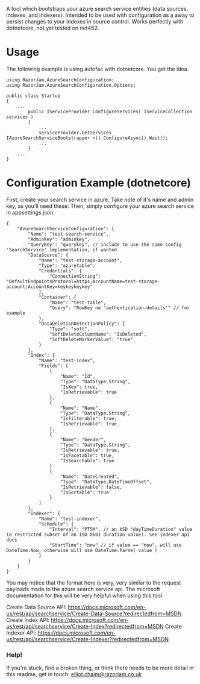 A tool which bootstraps your azure search service entities (data sources, indexes, and indexers). Intended to be used with configuration as a away to persist changes to your indexes in source control. Works perfectly with dotnetcore, not yet tested on net462.

# Usage
The following example is using autofac with dotnetcore. You get the idea.
```
using RazorJam.AzureSearchConfiguration;
using RazorJam.AzureSearchConfiguration.Options;

public class Startup
{
    ...
        public IServiceProvider ConfigureServices( IServiceCollection services )
        {
            ...
            serviceProvider.GetService< IAzureSearchServiceBootstrapper >().ConfigureAsync().Wait();
            ...
        }
    ...
}
```

# Configuration Example (dotnetcore)
First, create your search service in azure. Take note of it's name and admin key, as you'll need these.
Then, simply configure your azure search service in appsettings.json. 

```
{
    "AzureSearchServiceConfiguration": {
        "Name": "test-search-service",
        "AdminKey": "adminkey",
        "QueryKey": "querykey", // include to use the same config 'SearchService' implementation, if wanted
        "DataSource": {
            "Name": "test-storage-account",
            "Type": "azuretable",
            "Credentials": {
                "ConnectionString": "DefaultEndpointsProtocol=https;AccountName=test-storage-account;AccountKey=keykeykeykey"
            },
            "Container": {
                "Name": "test-table",
                "Query": "RowKey ne 'authentication-details'" // for example
            },
            "DataDeletionDetectionPolicy": {
                "Type": "soft",
                "SoftDeleteColumnName": "IsDeleted",
                "SoftDeleteMarkerValue": "true"
            }
        },
        "Index": {
            "Name": "test-index",
            "Fields": [
                {
                    "Name": "Id",
                    "Type": "DataType.String",
                    "IsKey": true,
                    "IsRetrievable": true
                },
                {
                    "Name": "Name",
                    "Type": "DataType.String",
                    "IsFilterable": true,
                    "IsRetrievable": true
                },
                {
                    "Name": "Gender",
                    "Type": "DataType.String",
                    "IsRetrievable": true,
                    "IsFacetable": true,
                    "IsSearchable": true
                }
                {
                    "Name": "DateCreated",
                    "Type": "DataType.DateTimeOffset",
                    "IsRetrievable": false,
                    "IsSortable": true
                }
            ]
        },
        "Indexer": {
            "Name": "test-indexer",
            "Schedule": {
                "Interval": "PT5M", // an XSD "dayTimeDuration" value (a restricted subset of an ISO 8601 duration value). See indexer api docs
                "StartTime": "now" // if value == "now", will use DateTime.Now, otherwise will use DateTime.Parse( value )
            }
        }
    }
}
```

You may notice that the format here is very, very similar to the request payloads made to the azure search service api. The microsoft documentation for this will be very helpful when using this tool:

Create Data Source API: https://docs.microsoft.com/en-us/rest/api/searchservice/Create-Data-Source?redirectedfrom=MSDN
Create Index API: https://docs.microsoft.com/en-us/rest/api/searchservice/Create-Index?redirectedfrom=MSDN
Create Indexer API: https://docs.microsoft.com/en-us/rest/api/searchservice/Create-Indexer?redirectedfrom=MSDN

### Help!
If you're stuck, find a broken thing, or think there needs to be more detail in this readme, get in touch: elliot.chaim@razorjam.co.uk